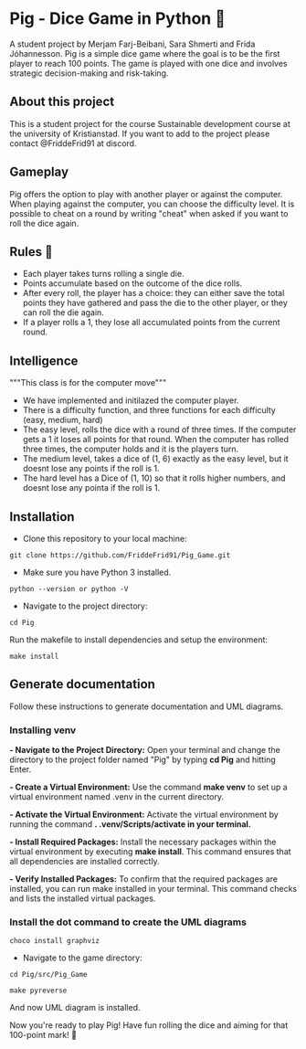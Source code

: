 # Pig - Dice Game in Python 🐷
A student project by Merjam Farj-Beibani, Sara Shmerti and Frida Jóhannesson.
Pig is a simple dice game where the goal is to be the first player to reach 100 points. The game is played with one dice and involves strategic decision-making and risk-taking.

## About this project
This is a student project for the course Sustainable development course at the university of Kristianstad. If you want to add to the project please contact @FriddeFrid91 at discord.
## Gameplay
Pig offers the option to play with another player or against the computer. When playing against the computer, you can choose the difficulty level. It is possible to cheat on a round by writing "cheat" when asked if you want to roll the dice again.

## Rules 🎲
- Each player takes turns rolling a single die.
- Points accumulate based on the outcome of the dice rolls.
- After every roll, the player has a choice: they can either save the total points they have gathered and pass the die to the other player, or they can roll the die again.
- If a player rolls a 1, they lose all accumulated points from the current round.

## Intelligence 
"""This class is for the computer move"""
- We have implemented and initilazed the computer player.
- There is a difficulty function, and three functions for each difficulty (easy, medium, hard)
- The easy level, rolls the dice with a round of three times. If the computer gets a 1 it loses all points for that round. When the computer has rolled three times, the computer holds and it is the players turn.
- The medium level, takes a dice of (1, 6) exactly as the easy level, but it doesnt lose any points if the roll is 1.
- The hard level has a Dice of (1, 10) so that it rolls higher numbers, and doesnt lose any pointa if the roll is 1.

## Installation
- Clone this repository to your local machine:
```
git clone https://github.com/FriddeFrid91/Pig_Game.git
```
- Make sure you have Python 3 installed.
```
python --version or python -V
```
- Navigate to the project directory:
```
cd Pig
```
Run the makefile to install dependencies and setup the environment:
```
make install
```

## Generate documentation

Follow these instructions to generate documentation and UML diagrams.

### Installing venv

**- Navigate to the Project Directory:** Open your terminal and change the directory to the project folder named "Pig" by typing **cd Pig** and hitting Enter.

**- Create a Virtual Environment:** Use the command **make venv** to set up a virtual environment named .venv in the current directory.

**- Activate the Virtual Environment:** Activate the virtual environment by running the command **. .venv/Scripts/activate in your terminal.**

**- Install Required Packages:** Install the necessary packages within the virtual environment by executing **make install**. This command ensures that all dependencies are installed correctly.

**- Verify Installed Packages:** To confirm that the required packages are installed, you can run make installed in your terminal. This command checks and lists the installed virtual packages.

### Install the dot command to create the UML diagrams
```
choco install graphviz
```
- Navigate to the game directory:
```
cd Pig/src/Pig_Game
```
```
make pyreverse
```
And now UML diagram is installed.

Now you're ready to play Pig! Have fun rolling the dice and aiming for that 100-point mark! 🐖

